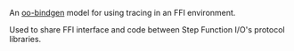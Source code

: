 An [oo-bindgen](https://crates.io/crates/oo-bindgen) model for using tracing in an FFI environment.

Used to share FFI interface and code between Step Function I/O's protocol libraries.

